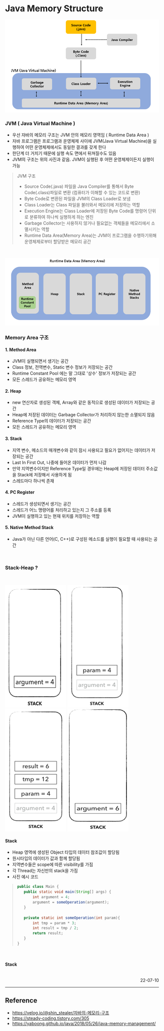 # Java Memory Structure

![JVM Structure](./img/JVM.png)
### JVM ( Java Virtual Machine )
- 우선 자바의 메모리 구조는 JVM 안의 메모리 영역임 ( Runtime Data Area )
- 자바 프로그램은 프로그램과 운영체제 사이에 JVM(Java Virtual Machine)을 실행하여 어떤 운영체제에서도 동일한 결과를 갖게 한다
- 한단계 더 거치기 때문에 실행 속도 면에서 뒤쳐질수도 있음
- JVM의 구조는 위의 사진과 같음. JVM이 실행된 후 어떤 운영체제이든지 실행이 가능 
> JVM 구조
>- Source Code(.java) 파일을 Java Compiler를 통해서 Byte Code(.class)파일로 변환 (컴퓨터가 이해할 수 있는 코드로 변환)
>- Byte Code로 변환된 파일을 JVM의 Class Loader로 보냄
>- Class Loader는 Class 파일을 불러와서 메모리에 저장하는 역할
>- Execution Engine는 Class Loader에 저장된 Byte Code를 명령어 단위로 분류하여 하나씩 실행하게 하는 엔진
>- Garbage Collector는 사용하지 않거나 필요없는 객체들을 메모리에서 소멸시키는 역할
>- Runtime Data Area(Memory Area)는 JVM이 프로그램을 수행하기위해 운영체제로부터 할당받은 메모리 공간

<br>

![Java Memory Area](./img/java_memory_area.png)

### Memory Area 구조
#### 1. Method Area
- JVM이 실행되면서 생기는 공간
- Class 정보, 전역변수, Static 변수 정보가 저장되는 공간
- Runtime Constant Pool 에는 말 그대로 '상수' 정보가 저장되는 공간
- 모든 스레드가 공유하는 메모리 영역
#### 2. Heap
- new 연산자로 생성된 객체, Array와 같은 동적으로 생성된 데이터가 저장되는 공간
- Heap에 저장된 데이터는 Garbage Collector가 처리하지 않는한 소멸되지 않음
- Reference Type의 데이터가 저장되는 공간
- 모든 스레드가 공유하는 메모리 영역
#### 3. Stack
- 지역 변수, 메소드의 매개변수와 같이 잠시 사용되고 필요가 없어지는 데이터가 저장되는 공간
- Last In First Out, 나중에 들어온 데이터가 먼저 나감
- 만약 지역변수이지만 Reference Type일 경우에는 Heap에 저장된 데이터 주소값을 Stack에 저장해서 사용하게 됨
- 스레드마다 하나씩 존재
#### 4. PC Register
- 스레드가 생성되면서 생기는 공간
- 스레드가 어느 명령어를 처리하고 있는지 그 주소를 등록
- JVM이 실행하고 있는 현재 위치를 저장하는 역할
#### 5. Native Method Stack
- Java가 아닌 다른 언어(C, C++)로 구성된 메소드를 실행이 필요할 때 사용되는 공간

<br>

### Stack-Heap ?

<br>

<p>
<img src="./img/java_stack1.png" width="200" height="400">
<img src="./img/java_stack2.png" width="200" height="400">
<img src="./img/java_stack3.png" width="200" height="400">
<img src="./img/java_stack4.png" width="200" height="400">
</p>

#### Stack
- Heap 영역에 생성된 Object 타입의 데이터 참조값이 할당됨
- 원시타입의 데이터가 값과 함께 할당됨
- 지역변수들은 scope에 따른 visibility를 가짐
- 각 Thread는 자신만의 stack을 가짐
- 사진 예시 코드
>```java
>public class Main {
>    public static void main(String[] args) {
>        int argument = 4;
>        argument = someOperation(argument);
>    }
>
>    private static int someOperation(int param){
>        int tmp = param * 3;
>        int result = tmp / 2;
>        return result;
>    }
>}
>```

<br>

#### Stack




<br>

<div style="text-align: right">22-07-10</div>

-------

## Reference
- https://velog.io/@shin_stealer/자바의-메모리-구조
- https://steady-coding.tistory.com/305
- https://yaboong.github.io/java/2018/05/26/java-memory-management/